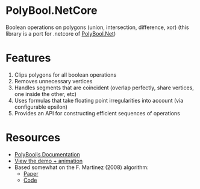 # PolyBool.NetCore

Boolean operations on polygons (union, intersection, difference, xor)
(this library is a port for .netcore of [PolyBool.Net](https://github.com/idormenco/PolyBool.Net))
# Features

1. Clips polygons for all boolean operations
2. Removes unnecessary vertices
3. Handles segments that are coincident (overlap perfectly, share vertices, one inside the other,
   etc)
4. Uses formulas that take floating point irregularities into account (via configurable epsilon)
5. Provides an API for constructing efficient sequences of operations

# Resources

* [PolyBooljs Documentation](https://github.com/velipso/polybooljs)
* [View the demo + animation](https://rawgit.com/voidqk/polybooljs/master/dist/demo.html)
* Based somewhat on the F. Martinez (2008) algorithm:
    * [Paper](http://www.cs.ucr.edu/~vbz/cs230papers/martinez_boolean.pdf)
    * [Code](https://github.com/akavel/martinez-src)
